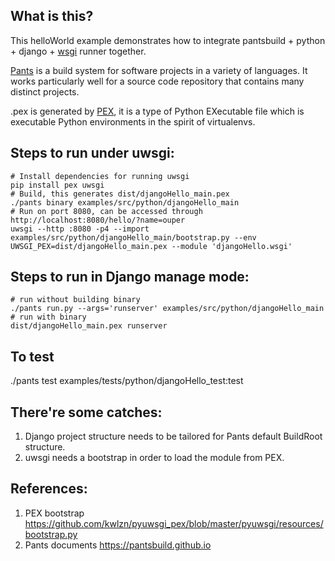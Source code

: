 ## What is this?
This helloWorld example demonstrates how to integrate pantsbuild + python + django + [wsgi](https://uwsgi-docs.readthedocs.org/en/latest/) runner together.

[Pants](http://pantsbuild.github.io/) is a build system for software projects in a variety of languages. It works particularly well for a source code repository that contains many distinct projects.

.pex is generated by [PEX](https://github.com/pantsbuild/pex), it is a type of Python EXecutable file which is executable Python environments in the spirit of virtualenvs.

## Steps to run under uwsgi:

    # Install dependencies for running uwsgi
    pip install pex uwsgi
    # Build, this generates dist/djangoHello_main.pex
    ./pants binary examples/src/python/djangoHello_main
    # Run on port 8080, can be accessed through http://localhost:8080/hello/?name=ouper
    uwsgi --http :8080 -p4 --import examples/src/python/djangoHello_main/bootstrap.py --env UWSGI_PEX=dist/djangoHello_main.pex --module 'djangoHello.wsgi'


## Steps to run in Django manage mode:
    # run without building binary
    ./pants run.py --args='runserver' examples/src/python/djangoHello_main
    # run with binary
    dist/djangoHello_main.pex runserver

## To test
./pants test examples/tests/python/djangoHello_test:test

## There're some catches:
1. Django project structure needs to be tailored for Pants default BuildRoot structure.
2. uwsgi needs a bootstrap in order to load the module from PEX.


## References:
1. PEX bootstrap https://github.com/kwlzn/pyuwsgi_pex/blob/master/pyuwsgi/resources/bootstrap.py
2. Pants documents https://pantsbuild.github.io
